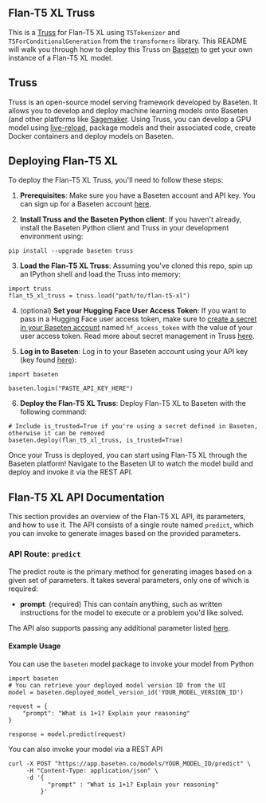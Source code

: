 ## Flan-T5 XL Truss

This is a [Truss](https://truss.baseten.co/) for Flan-T5 XL using `T5Tokenizer` and `T5ForConditionalGeneration` from the `transformers` library. This README will walk you through how to deploy this Truss on [Baseten](https://www.baseten.co/) to get your own instance of a Flan-T5 XL model.

## Truss


Truss is an open-source model serving framework developed by Baseten. It allows you to develop and deploy machine learning models onto Baseten (and other platforms like [Sagemaker](https://truss.baseten.co/deploy/sagemaker). Using Truss, you can develop a GPU model using [live-reload](https://baseten.co/blog/technical-deep-dive-truss-live-reload), package models and their associated code, create Docker containers and deploy models on Baseten.

## Deploying Flan-T5 XL

To deploy the Flan-T5 XL Truss, you'll need to follow these steps:

1. __Prerequisites__: Make sure you have a Baseten account and API key. You can sign up for a Baseten account [here](https://app.baseten.co/signup).

2. __Install Truss and the Baseten Python client__: If you haven't already, install the Baseten Python client and Truss in your development environment using:
```
pip install --upgrade baseten truss
```

3. __Load the Flan-T5 XL Truss__: Assuming you've cloned this repo, spin up an IPython shell and load the Truss into memory:
```
import truss
flan_t5_xl_truss = truss.load("path/to/flan-t5-xl")
```

4. (optional) __Set your Hugging Face User Access Token__: If you want to pass in a Hugging Face user access token, make sure to [create a secret in your Baseten account](https://docs.baseten.co/settings/secrets) named `hf_access_token` with the value of your user access token. Read more about secret management in Truss [here](https://truss.baseten.co/develop/secrets).

5. __Log in to Baseten__: Log in to your Baseten account using your API key (key found [here](https://app.baseten.co/settings/account/api_keys)):
```
import baseten

baseten.login("PASTE_API_KEY_HERE")
```

6. __Deploy the Flan-T5 XL Truss__: Deploy Flan-T5 XL to Baseten with the following command:
```
# Include is_trusted=True if you're using a secret defined in Baseten, otherwise it can be removed
baseten.deploy(flan_t5_xl_truss, is_trusted=True)
```

Once your Truss is deployed, you can start using Flan-T5 XL through the Baseten platform! Navigate to the Baseten UI to watch the model build and deploy and invoke it via the REST API.

## Flan-T5 XL API Documentation
This section provides an overview of the Flan-T5 XL API, its parameters, and how to use it. The API consists of a single route named `predict`, which you can invoke to generate images based on the provided parameters.

### API Route: `predict`
The predict route is the primary method for generating images based on a given set of parameters. It takes several parameters, only one of which is required:

- __prompt__: (required) This can contain anything, such as written instructions for the model to execute or a problem you'd like solved.

The API also supports passing any additional parameter listed [here](https://huggingface.co/docs/transformers/v4.24.0/en/main_classes/text_generation#transformers.generation_utils.GenerationMixin.generate).

#### Example Usage
You can use the `baseten` model package to invoke your model from Python
```
import baseten
# You can retrieve your deployed model version ID from the UI
model = baseten.deployed_model_version_id('YOUR_MODEL_VERSION_ID')

request = {
    "prompt": "What is 1+1? Explain your reasoning"
}

response = model.predict(request)
```

You can also invoke your model via a REST API
```
curl -X POST "https://app.baseten.co/models/YOUR_MODEL_ID/predict" \
     -H "Content-Type: application/json" \
     -d '{
           "prompt" : "What is 1+1? Explain your reasoning"
         }'
```
